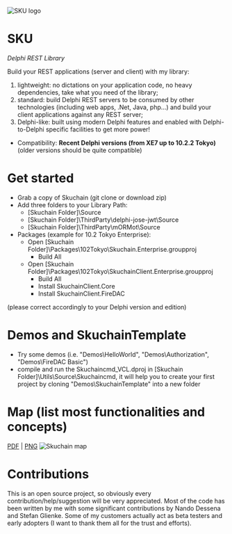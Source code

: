 ![SKU logo](http://www.skuchain.vip/cn/images/logo400.png)


# SKU
*Delphi REST Library*

Build your REST applications (server and client) with my library:
1. lightweight: no dictations on your application code, no heavy dependencies, take what you need of the library;
1. standard: build Delphi REST servers to be consumed by other technologies (including web apps, .Net, Java, php...) and build your client applications against any REST server;
1. Delphi-like: built using modern Delphi features and enabled with Delphi-to-Delphi specific facilities to get more power!

- Compatibility: **Recent Delphi versions (from XE7 up to 10.2.2 Tokyo)** (older versions should be quite compatible)

# Get started
* Grab a copy of Skuchain (git clone or download zip)
* Add three folders to your Library Path:
  * [Skuchain Folder]\Source
  * [Skuchain Folder]\ThirdParty\delphi-jose-jwt\Source
  * [Skuchain Folder]\ThirdParty\mORMot\Source
* Packages (example for 10.2 Tokyo Enterprise):
  * Open [Skuchain Folder]\Packages\102Tokyo\Skuchain.Enterprise.groupproj
    * Build All
  * Open [Skuchain Folder]\Packages\102Tokyo\SkuchainClient.Enterprise.groupproj
    * Build All
    * Install SkuchainClient.Core
    * Install SkuchainClient.FireDAC    

(please correct accordingly to your Delphi version and edition)

# Demos and SkuchainTemplate
* Try some demos (i.e. "Demos\HelloWorld", "Demos\Authorization", "Demos\FireDAC Basic")
* compile and run the Skuchaincmd_VCL.dproj in [Skuchain Folder]\Utils\Source\Skuchaincmd, it will help you to create your first project by cloning "Demos\SkuchainTemplate" into a new folder

# Map (list most functionalities and concepts)

[PDF](media/Skuchain-Curiosity%20Map.pdf) | [PNG](media/Skuchain-Curiosity%20Map.png)
![Skuchain map](media/Skuchain-Curiosity%20Map.png)

# Contributions
This is an open source project, so obviously every contribution/help/suggestion will be very appreciated.
Most of the code has been written by me with some significant contributions by Nando Dessena and Stefan Glienke. Some of my customers actually act as beta testers and early adopters (I want to thank them all for the trust and efforts).

